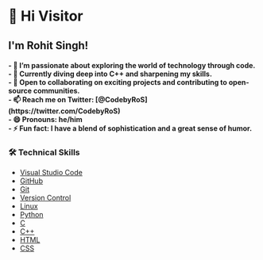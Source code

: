 <h1>👋 Hi Visitor</h1>

<h2>I'm Rohit Singh!</h2>

<h4>
- 👀 I’m passionate about exploring the world of technology through code.<br>
- 🌱 Currently diving deep into C++ and sharpening my skills.<br>
- 💞️ Open to collaborating on exciting projects and contributing to open-source communities.<br>
- 📫 Reach me on Twitter: [@CodebyRoS](https://twitter.com/CodebyRoS)<br>
- 😄 Pronouns: he/him<br>
- ⚡ Fun fact: I have a blend of sophistication and a great sense of humor.<br>
</h4>

### 🛠️ Technical Skills

- [Visual Studio Code](https://code.visualstudio.com/)
- [GitHub](https://github.com/)
- [Git](https://git-scm.com/)
- [Version Control](https://git-scm.com/book/en/v2/Getting-Started-About-Version-Control)
- [Linux](https://www.linux.org/)
- [Python](https://www.python.org/)
- [C](https://en.wikipedia.org/wiki/C_(programming_language))
- [C++](https://en.wikipedia.org/wiki/C%2B%2B)
- [HTML](https://developer.mozilla.org/en-US/docs/Web/HTML)
- [CSS](https://developer.mozilla.org/en-US/docs/Web/CSS)
